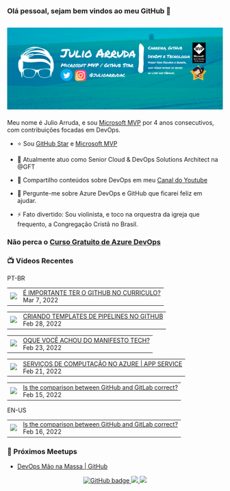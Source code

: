 ### Olá pessoal, sejam bem vindos ao meu GitHub 👋

## [![Julio Arruda Header](https://raw.githubusercontent.com/julioarruda/julioarruda/master/fundo%20github.png)](https://youtube.com/user/julioarrudac)
Meu nome é Julio Arruda, e sou [Microsoft MVP](https://mvp.microsoft.com/pt-br/PublicProfile/5002557?fullName=Julio%20%20Arruda) por 4 anos consecutivos, com contribuições focadas em DevOps.


- ⭐ Sou [GitHub Star](https://stars.github.com/profiles/julioarruda) e [Microsoft MVP](https://mvp.microsoft.com/pt-br/PublicProfile/5002557?fullName=Julio%20%20Arruda)

- 🔭 Atualmente atuo como Senior Cloud & DevOps Solutions Architect na @GFT

- 👯 Compartilho conteúdos sobre DevOps em meu [Canal do Youtube](https://youtube.com/user/julioarrudac)

- 💬 Pergunte-me sobre Azure DevOps e GitHub que ficarei feliz em ajudar.

- ⚡ Fato divertido: Sou violinista, e toco na orquestra da igreja que frequento, a Congregação Cristã no Brasil.


### Não perca o [Curso Gratuito de Azure DevOps](https://github.com/julioarruda/Curso-Azure-DevOps)


### 📺 Vídeos Recentes

PT-BR

<!-- YOUTUBE:START --><table><tr><td><a href="https://www.youtube.com/watch?v=MhtKI2RuJLE"><img width="140px" src="https://i.ytimg.com/vi/MhtKI2RuJLE/mqdefault.jpg"></a></td>
<td><a href="https://www.youtube.com/watch?v=MhtKI2RuJLE">É IMPORTANTE TER O GITHUB NO CURRICULO?</a><br/>Mar 7, 2022</td></tr></table>
<table><tr><td><a href="https://www.youtube.com/watch?v=jhJ7y3GQvjE"><img width="140px" src="https://i.ytimg.com/vi/jhJ7y3GQvjE/mqdefault.jpg"></a></td>
<td><a href="https://www.youtube.com/watch?v=jhJ7y3GQvjE">CRIANDO TEMPLATES DE PIPELINES NO GITHUB</a><br/>Feb 28, 2022</td></tr></table>
<table><tr><td><a href="https://www.youtube.com/watch?v=vHLF3jlJgpc"><img width="140px" src="https://i.ytimg.com/vi/vHLF3jlJgpc/mqdefault.jpg"></a></td>
<td><a href="https://www.youtube.com/watch?v=vHLF3jlJgpc">OQUE VOCÊ ACHOU DO MANIFESTO TECH?</a><br/>Feb 23, 2022</td></tr></table>
<table><tr><td><a href="https://www.youtube.com/watch?v=qXHG9iLRtC8"><img width="140px" src="https://i.ytimg.com/vi/qXHG9iLRtC8/mqdefault.jpg"></a></td>
<td><a href="https://www.youtube.com/watch?v=qXHG9iLRtC8">SERVIÇOS DE COMPUTAÇÃO NO AZURE | APP SERVICE</a><br/>Feb 21, 2022</td></tr></table>
<table><tr><td><a href="https://www.youtube.com/watch?v=YoZ9FiWSVzo"><img width="140px" src="https://i.ytimg.com/vi/YoZ9FiWSVzo/mqdefault.jpg"></a></td>
<td><a href="https://www.youtube.com/watch?v=YoZ9FiWSVzo">Is the comparison between GitHub and GitLab correct?</a><br/>Feb 15, 2022</td></tr></table>
<!-- YOUTUBE:END -->

EN-US
<!-- YOUTUBEEN:START --><table><tr><td><a href="https://www.youtube.com/watch?v=wHo1ftsyzNE"><img width="140px" src="https://i.ytimg.com/vi/wHo1ftsyzNE/mqdefault.jpg"></a></td>
<td><a href="https://www.youtube.com/watch?v=wHo1ftsyzNE">Is the comparison between GitHub and GitLab correct?</a><br/>Feb 16, 2022</td></tr></table>
<!-- YOUTUBEEN:END -->

### 🚀  Próximos Meetups

<!-- MEETUP:START -->
- [DevOps Mão na Massa | GitHub](https://www.meetup.com/Net-Vale/events/283367215/)
<!-- MEETUP:END -->


<p align="center">
  <a href="https://github.com/julioarruda?tab=followers">
    <img src="https://img.shields.io/github/followers/julioarruda?label=Followers&logo=GitHub&style=for-the-badge" alt="GitHub badge" />
  </a>
  <a href="http://twitter.com/julioarrudac">
    <img src="https://img.shields.io/twitter/follow/julioarrudac?label=Twitter&logo=twitter&style=for-the-badge" />
  </a>
  <a href="http://youtube.com/c/julioarruda?sub_confirmation=1">
    <img src="https://img.shields.io/youtube/views/4BYlkYtHNus?label=YouTube&logo=YouTube&style=for-the-badge" />
  </a>
</p>

<!--
**julioarruda/julioarruda** is a ✨ _special_ ✨ repository because its `README.md` (this file) appears on your GitHub profile.

Here are some ideas to get you started:

- 🔭 I’m currently working on ...
- 🌱 I’m currently learning ...
- 👯 I’m looking to collaborate on ...
- 🤔 I’m looking for help with ...
- 💬 Ask me about ...
- 📫 How to reach me: ...
- 😄 Pronouns: ...
- ⚡ Fun fact: ...
-->
